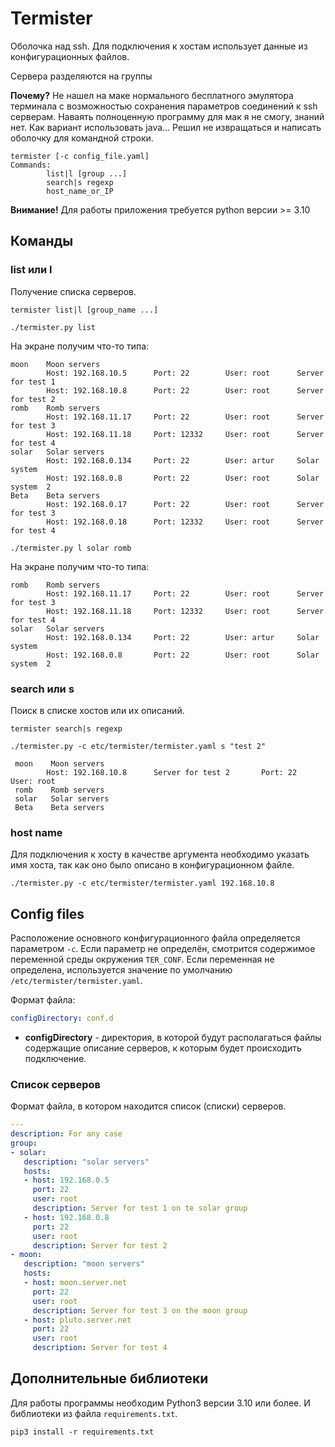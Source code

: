 # Termister

Оболочка над ssh. Для подключения к хостам использует данные из конфигурационных файлов.

Сервера разделяются на группы

**Почему?** Не нашел на маке нормального бесплатного эмулятора терминала с возможностью сохранения
параметров соединений к ssh серверам. Наваять полноценную программу для мак я не смогу, знаний
нет. Как вариант использовать java... Решил не извращаться и написать оболочку для командной
строки.

    termister [-c config_file.yaml]
    Commands:
            list|l [group ...]
            search|s regexp 
            host_name_or_IP

**Внимание!** Для работы приложения требуется python версии >= 3.10

## Команды
### list или l

Получение списка серверов.

    termister list|l [group_name ...]

```shell
./termister.py list
```

На экране получим что-то типа:

```
moon    Moon servers
        Host: 192.168.10.5      Port: 22        User: root      Server for test 1
        Host: 192.168.10.8      Port: 22        User: root      Server for test 2
romb    Romb servers
        Host: 192.168.11.17     Port: 22        User: root      Server for test 3
        Host: 192.168.11.18     Port: 12332     User: root      Server for test 4
solar   Solar servers
        Host: 192.168.0.134     Port: 22        User: artur     Solar system
        Host: 192.168.0.8       Port: 22        User: root      Solar system  2
Beta    Beta servers
        Host: 192.168.0.17      Port: 22        User: root      Server for test 3
        Host: 192.168.0.18      Port: 12332     User: root      Server for test 4
```

```shell
./termister.py l solar romb
```

На экране получим что-то типа:

```
romb    Romb servers
        Host: 192.168.11.17     Port: 22        User: root      Server for test 3
        Host: 192.168.11.18     Port: 12332     User: root      Server for test 4
solar   Solar servers
        Host: 192.168.0.134     Port: 22        User: artur     Solar system
        Host: 192.168.0.8       Port: 22        User: root      Solar system  2
```


### search или s

Поиск в списке хостов или их описаний.

    termister search|s regexp

```shell
./termister.py -c etc/termister/termister.yaml s "test 2"
```

```shell
 moon    Moon servers
        Host: 192.168.10.8      Server for test 2       Port: 22        User: root
 romb    Romb servers
 solar   Solar servers
 Beta    Beta servers
```

### host name

Для подключения к хосту в качестве аргумента необходимо указать имя хоста, так как оно было описано в
конфигурационном файле.

```shell
./termister.py -c etc/termister/termister.yaml 192.168.10.8
```

## Config files

Расположение основного конфигурационного файла определяется параметром `-c`.
Если параметр не определён, смотрится содержимое переменной среды окружения `TER_CONF`.
Если переменная не определена, используется значение по умолчанию `/etc/termister/termister.yaml`.

Формат файла:

```yaml
configDirectory: conf.d
```

* **configDirectory** - директория, в которой будут располагаться файлы содержащие описание серверов, к которым 
  будет происходить подключение.

###  Список серверов

Формат файла, в котором находится список (списки) серверов.

 ```yaml
 ---
description: For any case
group:
- solar:
    description: "solar servers"
    hosts:
    - host: 192.168.0.5
      port: 22
      user: root
      description: Server for test 1 on te solar group
    - host: 192.168.0.8
      port: 22
      user: root
      description: Server for test 2
- moon:
    description: "moon servers"
    hosts:
    - host: moon.server.net
      port: 22
      user: root
      description: Server for test 3 on the moon group
    - host: pluto.server.net
      port: 22
      user: root
      description: Server for test 4
 ```

## Дополнительные библиотеки

Для работы программы необходим Python3 версии 3.10 или более. И библиотеки из файла `requirements.txt`.

```shell
pip3 install -r requirements.txt
```
